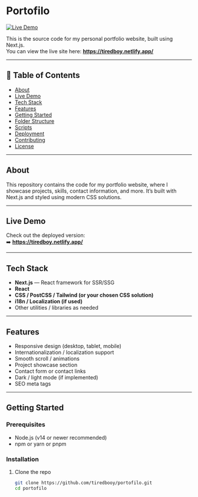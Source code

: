 # Portofilo

[![Live Demo](https://img.shields.io/badge/demo-online-brightgreen)](https://tiredboy.netlify.app/)

This is the source code for my personal portfolio website, built using Next.js.  
You can view the live site here: **https://tiredboy.netlify.app/**

---

## 🚀 Table of Contents

- [About](#about)  
- [Live Demo](#live-demo)  
- [Tech Stack](#tech-stack)  
- [Features](#features)  
- [Getting Started](#getting-started)  
- [Folder Structure](#folder-structure)  
- [Scripts](#scripts)  
- [Deployment](#deployment)  
- [Contributing](#contributing)  
- [License](#license)  

---

## About

This repository contains the code for my portfolio website, where I showcase projects, skills, contact information, and more. It’s built with Next.js and styled using modern CSS solutions.

---

## Live Demo

Check out the deployed version:  
➡️ **https://tiredboy.netlify.app/**

---

## Tech Stack

- **Next.js** — React framework for SSR/SSG  
- **React**  
- **CSS / PostCSS / Tailwind (or your chosen CSS solution)**  
- **i18n / Localization (if used)**  
- Other utilities / libraries as needed  

---

## Features

- Responsive design (desktop, tablet, mobile)  
- Internationalization / localization support  
- Smooth scroll / animations  
- Project showcase section  
- Contact form or contact links  
- Dark / light mode (if implemented)  
- SEO meta tags  

---

## Getting Started

### Prerequisites

- Node.js (v14 or newer recommended)  
- npm or yarn or pnpm  

### Installation

1. Clone the repo  
   ```bash
   git clone https://github.com/tiredbooy/portofilo.git
   cd portofilo
